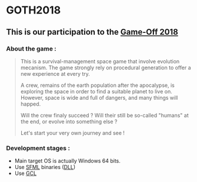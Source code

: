 # GOTH2018

## This is our participation to the [Game-Off 2018](https://itch.io/jam/game-off-2018)

### About the game :

> This is a survival-management space game that involve evolution mecanism.
> The game strongly rely on procedural generation to offer a new experience at every try.
>
> A crew, remains of the earth population after the apocalypse,
> is exploring the space in order to find a suitable planet to live on.
> However, space is wide and full of dangers, and many things will happed.
>
> Will the crew finaly succeed ?
> Will their still be so-called "humans" at the end, or evolve into something else ?
>
> Let's start your very own journey and see !

### Development stages :
- Main target OS is actually Windows 64 bits.
- Use [SFML](https://github.com/SFML/SFML) binaries ([DLL](https://www.sfml-dev.org/files/SFML-2.5.1-windows-vc15-64-bit.zip))
- Use [GCL](https://github.com/GuillaumeDua/GCL_CPP)
